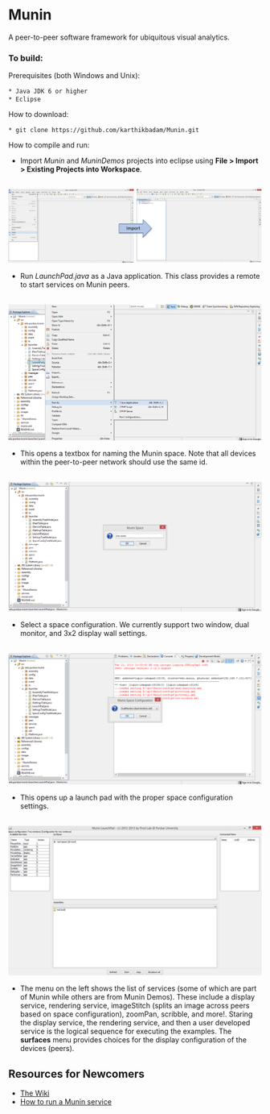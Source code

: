 Munin
=====

A peer-to-peer software framework for ubiquitous visual analytics. 

### To build:

Prerequisites (both Windows and Unix):

    * Java JDK 6 or higher
    * Eclipse
    
    
How to download:

    * git clone https://github.com/karthikbadam/Munin.git


How to compile and run:
   
   - Import *Munin* and *MuninDemos* projects into eclipse using **File > Import > Existing Projects into Workspace**.
<br>
<img src="https://github.com/karthikbadam/Munin/blob/master/instructions/munin_projects.PNG?raw=true">
<br>

   - Run *LaunchPad.java* as a Java application. This class provides a remote to start services on Munin peers. 
<br><br>
<img src="https://github.com/karthikbadam/Munin/blob/master/instructions/munin_run2.png?raw=true">


   - This opens a textbox for naming the Munin space. Note that all devices within the peer-to-peer network should use the same id.
<br><br>
<img src="https://github.com/karthikbadam/Munin/blob/master/instructions/munin_name_space.png?raw=true">

   - Select a space configuration. We currently support two window, dual monitor, and 3x2 display wall settings.   
<br>
<img src="https://github.com/karthikbadam/Munin/blob/master/instructions/munin_space_configuration.png?raw=true">

   - This opens up a launch pad with the proper space configuration settings. 
<br><br>
<img src="https://github.com/karthikbadam/Munin/blob/master/instructions/munin_launchpad.png?raw=true">

   - The menu on the left shows the list of services (some of which are part of Munin while others are from Munin Demos). These include a display service, rendering service, imageStitch (splits an image across peers based on space configuration), zoomPan, scribble, and more!. Staring the display service, the rendering service, and then a user developed service is the logical sequence for executing the examples. The **surfaces** menu provides choices for the display configuration of the devices (peers).

Resources for Newcomers
---
  - [The Wiki](https://github.com/karthikbadam/munin/wiki)
  - [How to run a Munin service](https://github.com/karthikbadam/Munin/wiki/How-to-run-a-service)   
